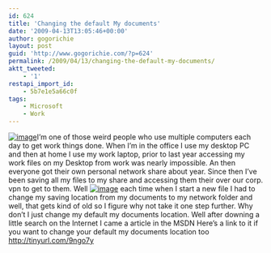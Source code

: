 ```yaml
---
id: 624
title: 'Changing the default My documents'
date: '2009-04-13T13:05:46+00:00'
author: gogorichie
layout: post
guid: 'http://www.gogorichie.com/?p=624'
permalink: /2009/04/13/changing-the-default-my-documents/
aktt_tweeted:
    - '1'
restapi_import_id:
    - 5b7e1e5a66c0f
tags:
    - Microsoft
    - Work
---
```


[![image](http://www.gogorichie.com/wp-content/uploads/2009/04/windowslivewriter88b32ebe8110-d7e3image-thumb.png)](http://www.gogorichie.com/wp-content/uploads/2009/04/image3.png)I’m one of those weird people who use multiple computers each day to get work things done. When I’m in the office I use my desktop PC and then at home I use my work laptop, prior to last year accessing my work files on my Desktop from work was nearly impossible. An then everyone got their own personal network share about year. Since then I’ve been saving all my files to my share and accessing them their over our corp. vpn to get to them. Well [![image](http://www.gogorichie.com/wp-content/uploads/2009/04/windowslivewriter88b32ebe8110-d7e3image-thumb-1.png)](http://www.gogorichie.com/wp-content/uploads/2009/04/windowslivewriter88b32ebe8110-d7e3image-4.png) each time when I start a new file I had to change my saving location from my documents to my network folder and well, that gets kind of old so I figure why not take it one step further. Why don’t I just change my default my documents location. Well after downing a little search on the Internet I came a article in the MSDN Here’s a link to it if you want to change your default my documents location too <http://tinyurl.com/9ngo7y>